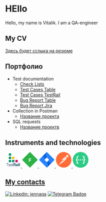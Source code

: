 # HEllo  

<div align="center">
  
</div>
Hello, my name is Vitalik. I am a QA-engineer

## My CV 

[Здесь будет сслыка на резюме](https://ссылочку_сюда)

## Портфолио 
- Test documentation
  -  [Check Lists](https://docs.google.com/spreadsheets/d/1CZJ-fPiFtve_C6b_J9VD5H_TnmqmW54MyVrHdpvDkHQ/edit?usp=sharing)
  -  [Test Cases Table](https://docs.google.com/spreadsheets/d/15sBSuRbVbdUaHVRHT4AxvojFs77eszENCQ251UQ8aAg/edit?usp=sharing)
  -  [Test Cases TestRail](https://vitalikt02.testrail.io/index.php?/suites/view/1&group_by=cases:section_id&group_order=asc&display_deleted_cases=0)
  -  [Bug Report Table](https://docs.google.com/spreadsheets/d/10QM1XQhwFyDmBLZdf4N-5aGjQOIjVWj6nJz-CWcysvE/edit?usp=sharing)
  -  [Bug Report Jira](https://titar2016.atlassian.net/jira/software/projects/SCRUM/boards/1/backlog?atlOrigin=eyJpIjoiNmM1NzgyZTRlM2ZmNGY3ODliYzAxYWNmYTdkY2U2MjIiLCJwIjoiaiJ9)
- Collection in Postman
  -  [Название проекта](https://ссылочку_сюда)
- SQL requests 
  -  [Название проектв](https://ссылочку_сюда)
  

## Instruments and technologies
<p align="left">
</a>
<a href="https://www.gurock.com/testrail">
<img src="https://github.com/qajenna/qajenna/blob/main/icons/TestRail.png" alt="TestRail" width="50" height="50" />
</a>
<a href="https://www.telerik.com/fiddler">
<img src="https://github.com/qajenna/qajenna/blob/main/icons/Fiddler.png" alt="Fiddler" width="50" height="50" /> 
</a>
<a href="https://www.atlassian.com/software/jira">
<img src="https://github.com/qajenna/qajenna/blob/main/icons/Jira.png" alt="Jira" width="50" height="50" />
</a>
<a href="https://www.postman.com/">
<img src="https://github.com/qajenna/qajenna/blob/main/icons/Postman.png" alt="Postman" width="50" height="50" />
</a>
<a href="https://swagger.io/">
<img src="https://github.com/qajenna/qajenna/blob/main/icons/swagger.png" alt="Swagger" width="50" height="50" />

## My contacts

[![Linkedin: jennaqa](https://img.shields.io/badge/-LinkedIn-0e76a8?style=flat-square&logo=Linkedin&logoColor=white)](https://linkedin.com/in/jennaqa)
[![Telegram Badge](https://img.shields.io/badge/-Telegram-0088cc?style=flat-square&logo=Telegram&logoColor=white)](https://t.me/hello2193)


